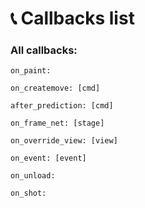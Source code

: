# 📞 Callbacks list

### All callbacks:

`on_paint:`

`on_createmove: [cmd]`

`after_prediction: [cmd]`

`on_frame_net: [stage]`

`on_override_view: [view]`

`on_event: [event]`

`on_unload:`

`on_shot:`
